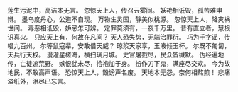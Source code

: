 莲生污泥中，高洁本无言。
忽惊天上人，传召云雾间。
妖艳相诋毁，孤苦难申辩。
墨乌度丹心，公道不自现。
万物生灵国，静美似桃源。
忽惊天上人，降灾祸世间。
毒恶相诋毁，妒忌怎可辨。
定罪莫须有，一夜千万里。
昔有直立者，慧根识真火。
只应天上有，何故在凡间？
天人恐失势，无端治罪衍。
巧为千字谣，传唱九百州。
尔等鼠寇辈，安敢借天威？
琼浆天家享，玉液倾玉杯。
尔既不匍匐，天兵行天权。
漫灌星槎海，横扫璃月城。
史官屠戮尽，民众皆缄默。
伪经遍地传，亡徒追荒野。
嫉恨犹未尽，拾袍加于身。
扮作刀下鬼，满座尽交欢。
今为故地民，不敢高声语。
恐惊天上人，毁谤声名废。
天地本无怨，奈何相熬煎！
悲痛溢纸外，泪尽已忘言。
